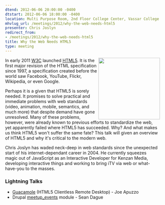 ```yaml
---
dtend: 2012-06-06 20:00:00 -0400
dtstart: 2012-06-06 18:00:00 -0400
location: Multi Purpose Room, 2nd Floor College Center, Vassar College
mhvlug_url: /meetings/2012/why-the-web-needs-html5
presenter: Chris Joslyn
redirect_from:
- /meetings/2012/why-the-web-needs-html5
title: Why the Web Needs HTML5
type: meeting
---
```



<img alt="" src="/sites/default/files/HTML5_Logo_512_0.png" style="float: right; width: 200px; height: 200px; " />

In early 2011 [W3C](http://www.w3.org/) launched [HTML5](http://whatwg.org/html). It is the first major revision of the HTML specification since 1997, a specification created before the world saw Facebook, YouTube, Flickr, Wikipedia, or even Google.

Perhaps it is a given that HTML5 is sorely needed. It promises to solve practical and immediate problems with web standards (video, animation, mobile, semantics, and much more) that despite demand have gone unresolved. Many of these problems, however, were already known to previous efforts to standardize the web, yet apparently failed where HTML5 has succeeded. Why? And what makes us think HTML5 won't suffer the same fate? This talk will given an overview of HTML5 and why it's critical to the modern web.

Chris Joslyn has waded neck-deep in web standards since the unexpected start of his internet-dependant career in 2004. He currently squeezes magic out of JavaScript as an Interactive Developer for Kenzan Media, developing interactive things and working to bring iTV via web or what-have-you to the masses.

### Lightning Talks
- [Guacamole](http://guac-dev.org/) (HTML5 Clientless Remote Desktop) - Joe Apuzzo
- Drupal [meetup_events](http://drupal.org/project/meetup_events) module - Sean Dague